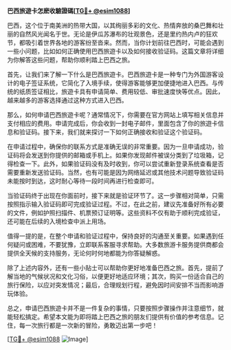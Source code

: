 **巴西旅遊卡怎麽收驗證碼[[TG💪+ @esim1088](https://t.me/s/esim1088)]**

巴西，这个位于南美洲的热带大国，以其绚丽多彩的文化、热情奔放的桑巴舞和壮丽的自然风光闻名于世。无论是伊瓜苏瀑布的壮观景色，还是里约热内卢的狂欢节，都吸引着世界各地的游客纷至沓来。然而，当你计划前往巴西时，可能会遇到一些小问题，比如如何正确使用巴西旅遊卡以及如何接收验证码。这篇文章将详细为你解答这些问题，帮助你顺利踏上巴西之旅。

首先，让我们来了解一下什么是巴西旅遊卡。巴西旅遊卡是一种专门为外国游客设计的电子签证系统，它简化了入境手续，使得游客能够更加便捷地进入巴西。与传统的纸质签证相比，旅遊卡具有申请简单、费用较低、审批速度快等优点。因此，越来越多的游客选择通过这种方式进入巴西。

那么，如何申请巴西旅遊卡呢？通常情况下，你需要在官方网站上填写相关信息并支付相应的费用。申请完成后，你会收到一封电子邮件，里面包含了你的旅遊卡信息和验证码。接下来，我们就来探讨一下如何正确接收和验证这个验证码。

在申请过程中，确保你的联系方式是准确无误的非常重要。因为一旦申请成功，验证码将会发送到你提供的邮箱或手机上。如果你发现邮件被误分类到了垃圾箱，记得检查一下。此外，如果验证码没有及时收到，你可以尝试重新登录系统查看是否需要重新发送验证码。当然，也有可能是因为网络延迟或其他技术问题导致验证码未能按时到达，这时耐心等待一段时间再进行检查即可。

当验证码终于出现在你面前时，接下来就是验证环节了。这一步骤相对简单，只需按照指示输入验证码即可完成验证过程。不过，在此之前，建议先准备好所有必要的文件，例如护照扫描件、机票预订证明等。这些资料不仅有助于顺利完成验证，还可能在后续的入境检查中派上用场。

值得一提的是，在整个申请和验证过程中，保持良好的沟通至关重要。如果遇到任何疑问或困难，不要犹豫，立即联系客服寻求帮助。大多数旅游卡服务提供商都会提供全天候的支持服务，无论何时何地都能为你答疑解惑。

除了上述内容外，还有一些小贴士可以帮助你更好地准备巴西之旅。首先，提前了解当地的气候状况和文化习俗，以便更好地适应环境；其次，购买一份适合自己的旅行保险，以应对突发情况；最后，合理规划行程，避免因时间安排不当而影响游玩体验。

总之，申请巴西旅遊卡并不是一件复杂的事情，只要按照步骤操作并注意细节，就能轻松搞定。希望本文能为即将踏上巴西之旅的朋友们提供有价值的参考信息。记住，每一次旅行都是一次新的冒险，勇敢迈出第一步吧！

[[TG💪+ @esim1088](https://t.me/s/esim1088) ![Image](https://i.postimg.cc/4NQfJmqS/Snipaste-2025-05-13-00-14-12.png)]